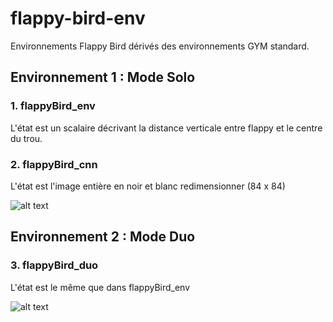# flappy-bird-env

Environnements Flappy Bird dérivés des environnements GYM standard.

## Environnement 1 : Mode Solo

### 1. flappyBird_env 
L'état est un scalaire décrivant la distance verticale entre flappy et le centre du trou.

### 2. flappyBird_cnn
L'état est l'image entière en noir et blanc redimensionner (84 x 84)

![alt text](https://github.com/davHub/flappy-bird-env/blob/master/assets/FlappyGame.png)


## Environnement 2 : Mode Duo
### 3. flappyBird_duo
L'état est le même que dans flappyBird_env


![alt text](https://github.com/davHub/flappy-bird-env/blob/master/assets/FlappyDuoGame.png)
